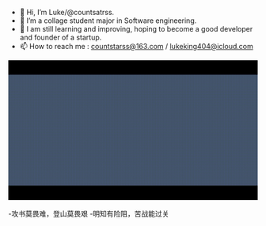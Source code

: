 - 👋 Hi, I’m Luke/@countsatrss.
- 👀 I’m a collage student major in Software engineering.
- 🥳 I am still learning and improving, hoping to become a good developer and founder of a startup.
- 📫 How to reach me : countstarss@163.com / lukeking404@icloud.com

![welcome](/welcome2.gif/)

-攻书莫畏难，登山莫畏艰
-明知有险阻，苦战能过关

<!---
countstarss/countstarss is a ✨ special ✨ repository because its `README.md` (this file) appears on your GitHub profile.
You can click the Preview link to take a look at your changes.
--->
